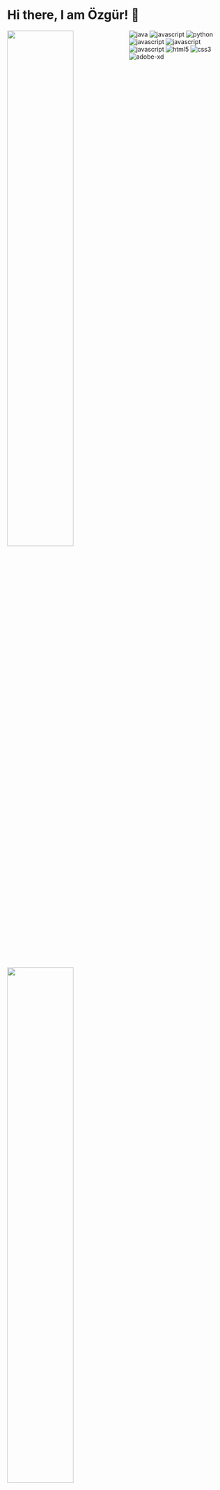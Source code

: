 # Hi there, I am Özgür! 👋

<!--
**tokayOzgur/tokayOzgur** is a ✨ _special_ ✨ repository because its `README.md` (this file) appears on your GitHub profile.
-->



<img align="left"  width="55%" src="https://github-readme-stats.vercel.app/api?username=tokayOzgur&show_icons=true&theme=radical"/>

<img align="left" width="55%" src="https://github-readme-stats.vercel.app/api/top-langs/?username=tokayOzgur&layout=compact&theme=midnight-purple" />

<img  alt="java" src="https://img.shields.io/badge/Java-ED8B00?style=for-the-badge&logo=java&logoColor=white"/>
<img  alt="javascript" src="https://img.shields.io/badge/C%23-239120?style=for-the-badge&logo=c-sharp&logoColor=white"/>
<img  alt="python" src="https://img.shields.io/badge/Python-FFD43B?style=for-the-badge&logo=python&logoColor=blue" />
<img  alt="javascript" src="https://img.shields.io/badge/javascript-%23323330.svg?style=for-the-badge&logo=javascript&logoColor=%23F7DF1E" />
<img  alt="javascript" src="https://img.shields.io/badge/Microsoft%20SQL%20Server-CC2927?style=for-the-badge&logo=microsoft%20sql%20server&logoColor=white" />


<img  alt="javascript" src="https://img.shields.io/badge/Bootstrap-563D7C?style=for-the-badge&logo=bootstrap&logoColor=white" />
<img  alt="html5" src="https://img.shields.io/badge/HTML5-E34F26?style=for-the-badge&logo=html5&logoColor=white"/>
<img  alt="css3" src="https://img.shields.io/badge/CSS3-1572B6?style=for-the-badge&logo=css3&logoColor=white"/>
<img  alt="adobe-xd" src="https://img.shields.io/badge/Adobe%20XD-470137?style=for-the-badge&logo=Adobe%20XD&logoColor=#FF61F6"/>

